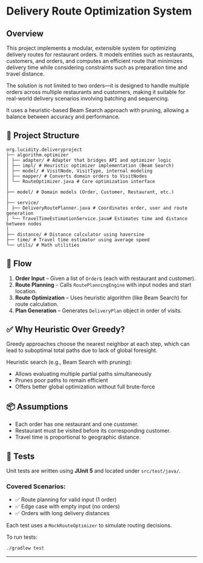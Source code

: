 # Delivery Route Optimization System

## Overview 
This project implements a modular, extensible system for optimizing delivery routes for restaurant orders. It models entities such as restaurants, customers, and orders, and computes an efficient route that minimizes delivery time while considering constraints such as preparation time and travel distance.

The solution is not limited to two orders—it is designed to handle multiple orders across multiple restaurants and customers, making it suitable for real-world delivery scenarios involving batching and sequencing.

It uses a heuristic-based Beam Search approach with pruning, allowing a balance between accuracy and performance.
## 🧩 Project Structure

```
org.lucidity.deliveryproject
├── algorithm.optimizer
│ ├── adapter/ # Adapter that bridges API and optimizer logic
│ ├── impl/ # Heuristic optimizer implementation (Beam Search)
│ ├── model/ # VisitNode, VisitType, internal modeling
│ ├── mapper/ # Converts domain orders to VisitNodes
│ └── RouteOptimizer.java # Core optimization interface
│
├── model/ # Domain models (Order, Customer, Restaurant, etc.)
│
├── service/
│ ├── DeliveryRoutePlanner.java # Coordinates order, user and route generation
│ └── TravelTimeEstimationService.java# Estimates time and distance between nodes
│
├── distance/ # Distance calculator using haversine
├── time/ # Travel time estimator using average speed
└── utils/ # Math utilities
```

## 🔄 Flow

1. **Order Input** – Given a list of `Order`s (each with restaurant and customer).
2. **Route Planning** – Calls `RoutePlanningEngine` with input nodes and start location.
3. **Route Optimization** – Uses heuristic algorithm (like Beam Search) for route calculation.
4. **Plan Generation** – Generates `DeliveryPlan` object in order of visits.

## ✅ Why Heuristic Over Greedy?

Greedy approaches choose the nearest neighbor at each step, which can lead to suboptimal total paths due to lack of global foresight.

Heuristic search (e.g., Beam Search with pruning):
- Allows evaluating multiple partial paths simultaneously
- Prunes poor paths to remain efficient
- Offers better global optimization without full brute-force

## 📦 Assumptions
- Each order has one restaurant and one customer.
- Restaurant must be visited before its corresponding customer.
- Travel time is proportional to geographic distance.

## 🧪 Tests

Unit tests are written using **JUnit 5** and located under `src/test/java/`.

### Covered Scenarios:
- ✅ Route planning for valid input (1 order)
- ✅ Edge case with empty input (no orders)
- ✅ Orders with long delivery distances

Each test uses a `MockRouteOptimizer` to simulate routing decisions.

To run tests:
```bash
./gradlew test
```

---
